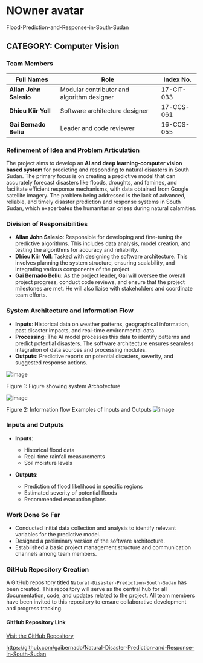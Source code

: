 # NOwner avatar
Flood-Prediction-and-Response-in-South-Sudan 

## CATEGORY: Computer Vision

### Team Members

**Full Names** | **Role** | **Index No.**
--- | --- | ---
**Allan John Salesio** | Modular contributor and algorithm designer | 17-CIT-033
**Dhieu Kiir Yoll** | Software architecture designer | 17-CCS-061
**Gai Bernado Beliu** | Leader and code reviewer | 16-CCS-055

### Refinement of Idea and Problem Articulation

The project aims to develop an **AI and deep learning-computer vision based system** for predicting and responding to natural disasters in South Sudan. The primary focus is on creating a predictive model that can accurately forecast disasters like floods, droughts, and famines, and facilitate efficient response mechanisms, with data obtained from Google satellite imagery. The problem being addressed is the lack of advanced, reliable, and timely disaster prediction and response systems in South Sudan, which exacerbates the humanitarian crises during natural calamities.

### Division of Responsibilities

- **Allan John Salesio**: Responsible for developing and fine-tuning the predictive algorithms. This includes data analysis, model creation, and testing the algorithms for accuracy and reliability.
- **Dhieu Kiir Yoll**: Tasked with designing the software architecture. This involves planning the system structure, ensuring scalability, and integrating various components of the project.
- **Gai Bernado Beliu**: As the project leader, Gai will oversee the overall project progress, conduct code reviews, and ensure that the project milestones are met. He will also liaise with stakeholders and coordinate team efforts.

### System Architecture and Information Flow

- **Inputs**: Historical data on weather patterns, geographical information, past disaster impacts, and real-time environmental data.
- **Processing**: The AI model processes this data to identify patterns and predict potential disasters. The software architecture ensures seamless integration of data sources and processing modules.
- **Outputs**: Predictive reports on potential disasters, severity, and suggested response actions.

 ![image](https://github.com/gaibernado/Natural-Disaster-Prediction-and-Response-in-South-Sudan/assets/108142262/1a53dbaa-c0b7-4692-86ab-17a9509e96e5)

Figure 1: Figure showing system Archotecture



 ![image](https://github.com/gaibernado/Natural-Disaster-Prediction-and-Response-in-South-Sudan/assets/108142262/1ee91220-b6a3-4597-8691-70ee268e9814)

Figure 2: Information flow
Examples of Inputs and Outputs
 ![image](https://github.com/gaibernado/Natural-Disaster-Prediction-and-Response-in-South-Sudan/assets/108142262/02bd662c-bd93-4cb6-9b99-ddc7af3d4ffa)

### Inputs and Outputs

- **Inputs**:
  - Historical flood data
  - Real-time rainfall measurements
  - Soil moisture levels

- **Outputs**:
  - Prediction of flood likelihood in specific regions
  - Estimated severity of potential floods
  - Recommended evacuation plans

### Work Done So Far

- Conducted initial data collection and analysis to identify relevant variables for the predictive model.
- Designed a preliminary version of the software architecture.
- Established a basic project management structure and communication channels among team members.

### GitHub Repository Creation

A GitHub repository titled `Natural-Disaster-Prediction-South-Sudan` has been created. This repository will serve as the central hub for all documentation, code, and updates related to the project. All team members have been invited to this repository to ensure collaborative development and progress tracking.

#### GitHub Repository Link

[Visit the GitHub Repository](https://github.com/username/Natural-Disaster-Prediction-South-Sudan)


https://github.com/gaibernado/Natural-Disaster-Prediction-and-Response-in-South-Sudan
